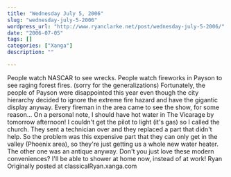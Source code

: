 ```yaml
---
title: "Wednesday July 5, 2006"
slug: "wednesday-july-5-2006"
wordpress_url: "http://www.ryanclarke.net/post/wednesday-july-5-2006/"
date: "2006-07-05"
tags: []
categories: ["Xanga"]
description: ""

---
```


People watch NASCAR to see wrecks. People watch fireworks in Payson to see raging forest fires. (sorry for the generalizations)
Fortunately, the people of Payson were disappointed this year even though the city hierarchy decided to ignore the extreme fire hazard and have the gigantic display anyway. Every fireman in the area came to see the show, for some reason...
On a personal note, I should have hot water in The Vicarage by tomorrow afternoon! I couldn't get the pilot to light (it's gas) so I called the church. They sent a technician over and they replaced a part that didn't help. So the problem was this expensive part that they can only get in the valley (Phoenix area), so they're just getting us a whole new water heater. The other one was an antique anyway. Don't you just love these modern conveniences? I'll be able to shower at home now, instead of at work!
Ryan
Originally posted at classicalRyan.xanga.com
